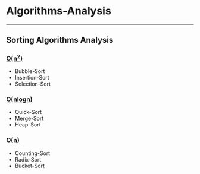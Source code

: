 # Algorithms-Analysis
<hr></hr>

## Sorting Algorithms Analysis

### [O(n<sup>2</sup>)](https://github.com/Mrhb787/Algorithms-Analysis/tree/main/Sorting%20Algorithms%20Analysis/n%5E2%20family)
- Bubble-Sort
- Insertion-Sort
- Selection-Sort

### [O(nlogn)](https://github.com/Mrhb787/Algorithms-Analysis/tree/main/Sorting%20Algorithms%20Analysis/nlogn%20family)
- Quick-Sort
- Merge-Sort
- Heap-Sort

### [O(n)](https://github.com/Mrhb787/Algorithms-Analysis/tree/main/Sorting%20Algorithms%20Analysis/n%20family)
- Counting-Sort
- Radix-Sort
- Bucket-Sort
